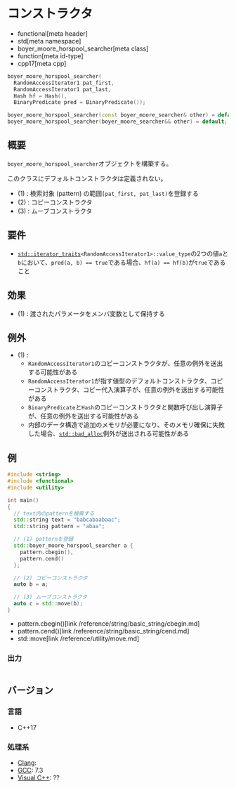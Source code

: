 # コンストラクタ
* functional[meta header]
* std[meta namespace]
* boyer_moore_horspool_searcher[meta class]
* function[meta id-type]
* cpp17[meta cpp]

```cpp
boyer_moore_horspool_searcher(
  RandomAccessIterator1 pat_first,
  RandomAccessIterator1 pat_last,
  Hash hf = Hash(),
  BinaryPredicate pred = BinaryPredicate());                                // (1)

boyer_moore_horspool_searcher(const boyer_moore_searcher& other) = default; // (2)
boyer_moore_horspool_searcher(boyer_moore_searcher&& other) = default;      // (3)
```

## 概要
`boyer_moore_horspool_searcher`オブジェクトを構築する。

このクラスにデフォルトコンストラクタは定義されない。

- (1) : 検索対象 (pattern) の範囲`[pat_first, pat_last)`を登録する
- (2) : コピーコンストラクタ
- (3) : ムーブコンストラクタ


## 要件
- [`std::iterator_traits`](/reference/iterator/iterator_traits.md)`<RandomAccessIterator1>::value_type`の2つの値`a`と`b`において、`pred(a, b) == true`である場合、`hf(a) == hf(b)`が`true`であること


## 効果
- (1) : 渡されたパラメータをメンバ変数として保持する


## 例外
- (1) :
    - `RandomAccessIterator1`のコピーコンストラクタが、任意の例外を送出する可能性がある
    - `RandomAccessIterator1`が指す値型のデフォルトコンストラクタ、コピーコンストラクタ、コピー代入演算子が、任意の例外を送出する可能性がある
    - `BinaryPredicate`と`Hash`のコピーコンストラクタと関数呼び出し演算子が、任意の例外を送出する可能性がある
    - 内部のデータ構造で追加のメモリが必要になり、そのメモリ確保に失敗した場合、[`std::bad_alloc`](/reference/new/bad_alloc.md)例外が送出される可能性がある


## 例
```cpp example
#include <string>
#include <functional>
#include <utility>

int main()
{
  // text内のpatternを検索する
  std::string text = "babcabaabaac";
  std::string pattern = "abaa";

  // (1) patternを登録
  std::boyer_moore_horspool_searcher a {
    pattern.cbegin(),
    pattern.cend()
  };

  // (2) コピーコンストラクタ
  auto b = a;

  // (3) ムーブコンストラクタ
  auto c = std::move(b);
}
```
* pattern.cbegin()[link /reference/string/basic_string/cbegin.md]
* pattern.cend()[link /reference/string/basic_string/cend.md]
* std::move[link /reference/utility/move.md]

### 出力
```
```

## バージョン
### 言語
- C++17

### 処理系
- [Clang](/implementation.md#clang):
- [GCC](/implementation.md#gcc): 7.3
- [Visual C++](/implementation.md#visual_cpp): ??
